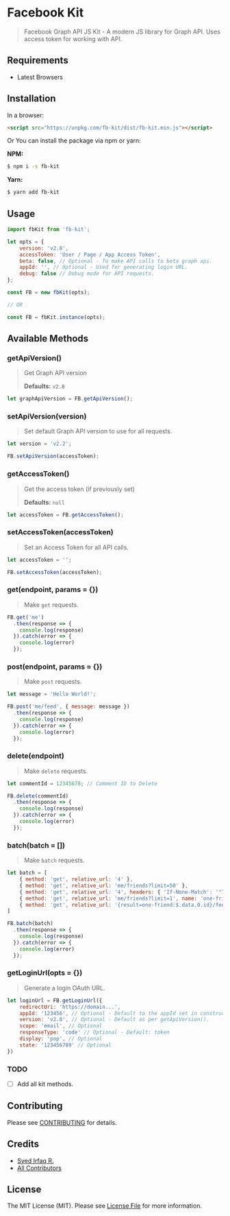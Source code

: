 Facebook Kit
============

> Facebook Graph API JS Kit - A modern JS library for Graph API. Uses access token for working with API.


## Requirements

- Latest Browsers

## Installation

In a browser:

```html
<script src="https://unpkg.com/fb-kit/dist/fb-kit.min.js"></script>
```

Or You can install the package via npm or yarn:

**NPM:**

```bash
$ npm i -s fb-kit
```

**Yarn:**

```bash
$ yarn add fb-kit
```

## Usage

```js
import fbKit from 'fb-kit';

let opts = {
    version: 'v2.8',
    accessToken: 'User / Page / App Access Token',
    beta: false, // Optional - To make API calls to beta graph api.
    appId: '', // Optional - Used for generating login URL.
    debug: false // Debug mode for API requests.
};

const FB = new fbKit(opts);

// OR

const FB = fbKit.instance(opts);
```

## Available Methods

### getApiVersion()

> Get Graph API version
>
> **Defaults:** `v2.8`

```js
let graphApiVersion = FB.getApiVersion();
```

### setApiVersion(version)

> Set default Graph API version to use for all requests.

```js
let version = 'v2.2';

FB.setApiVersion(accessToken);
```

### getAccessToken()

> Get the access token (if previously set)
>
> **Defaults:** `null`

```js
let accessToken = FB.getAccessToken();
```

### setAccessToken(accessToken)

> Set an Access Token for all API calls.

```js
let accessToken = '';

FB.setAccessToken(accessToken);
```

### get(endpoint, params = {})

> Make `get` requests.

```js
FB.get('me')
  .then(response => {
    console.log(response)
  }).catch(error => {
    console.log(error)
  });
```

### post(endpoint, params = {})

> Make `post` requests.

```js
let message = 'Hello World!';

FB.post('me/feed', { message: message })
  .then(response => {
    console.log(response)
  }).catch(error => {
    console.log(error)
  });
```

### delete(endpoint)

> Make `delete` requests.

```js
let commentId = 12345678; // Comment ID to Delete

FB.delete(commentId)
  .then(response => {
    console.log(response)
  }).catch(error => {
    console.log(error)
  });
```

### batch(batch = [])

> Make `batch` requests.

```js
let batch = [
    { method: 'get', relative_url: '4' },
    { method: 'get', relative_url: 'me/friends?limit=50' },
    { method: 'get', relative_url: '4', headers: { 'If-None-Match': '"7de572574f2a822b65ecd9eb8acef8f476e983e1"' } }, /* etags */
    { method: 'get', relative_url: 'me/friends?limit=1', name: 'one-friend' /* , omit_response_on_success: false */ },
    { method: 'get', relative_url: '{result=one-friend:$.data.0.id}/feed?limit=5'}
]

FB.batch(batch)
  .then(response => {
    console.log(response)
  }).catch(error => {
    console.log(error)
  });
```

### getLoginUrl(opts = {})

> Generate a login OAuth URL.

```js
let loginUrl = FB.getLoginUrl({
    redirectUri: 'https://domain...',
    appId: '123456', // Optional - Default to the appId set in constructor.
    version: 'v2.8', // Optional - Default as per getApiVersion().
    scope: 'email', // Optional
    responseType: 'code' // Optional - Default: token
    display: 'pop', // Optional
    state: '123456789' // Optional
})
```

### TODO

- [ ] Add all kit methods.

## Contributing

Please see [CONTRIBUTING](CONTRIBUTING.md) for details.

## Credits

- [Syed Irfaq R.](https://github.com/irazasyed)
- [All Contributors](../../contributors)

## License

The MIT License (MIT). Please see [License File](LICENSE.md) for more information.